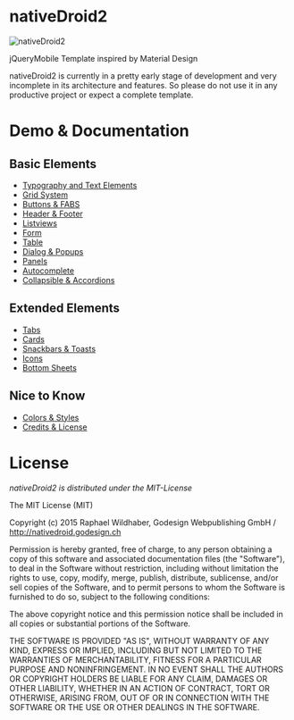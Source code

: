 # nativeDroid2

![nativeDroid2](http://nativedroid.godesign.ch/material/github_banner.jpg)

jQueryMobile Template inspired by Material Design

nativeDroid2 is currently in a pretty early stage of development and very incomplete in its architecture and features. So please do not use it in any productive project or expect a complete template.


# Demo & Documentation

Basic Elements
-
- [Typography and Text Elements](http://nd2.godesign.ch/examples/elements/text.html)
- [Grid System](http://nd2.godesign.ch/examples/elements/grid.html)
- [Buttons & FABS](http://nd2.godesign.ch/examples/elements/buttons.html)
- [Header & Footer](http://nd2.godesign.ch/examples/elements/header_footer.html)
- [Listviews](http://nd2.godesign.ch/examples/elements/listviews.html)
- [Form](http://nd2.godesign.ch/examples/elements/forms.html)
- [Table](http://nd2.godesign.ch/examples/elements/tables.html)
- [Dialog & Popups](http://nd2.godesign.ch/examples/elements/dialog_popups.html)
- [Panels](http://nd2.godesign.ch/examples/elements/panels.html)
- [Autocomplete](http://nd2.godesign.ch/examples/elements/autocomplete.html)
- [Collapsible & Accordions](http://nd2.godesign.ch/examples/elements/collapsible_accordions.html)

Extended Elements
-
- [Tabs](http://nd2.godesign.ch/examples/extended/tabs.html)
- [Cards](http://nd2.godesign.ch/examples/extended/cards.html)
- [Snackbars & Toasts](http://nd2.godesign.ch/examples/extended/toasts.html)
- [Icons](http://nd2.godesign.ch/examples/extended/icons.html)
- [Bottom Sheets](http://nd2.godesign.ch/examples/extended/bottomsheet.html)

Nice to Know
-
- [Colors & Styles](http://nd2.godesign.ch/info/colors_and_styles.html)
- [Credits & License](http://nd2.godesign.ch/info/credits.html)

# License
*nativeDroid2 is distributed under the MIT-License*

The MIT License (MIT)

Copyright (c) 2015 Raphael Wildhaber, Godesign Webpublishing GmbH / http://nativedroid.godesign.ch

Permission is hereby granted, free of charge, to any person obtaining a copy
of this software and associated documentation files (the "Software"), to deal
in the Software without restriction, including without limitation the rights
to use, copy, modify, merge, publish, distribute, sublicense, and/or sell
copies of the Software, and to permit persons to whom the Software is
furnished to do so, subject to the following conditions:

The above copyright notice and this permission notice shall be included in all
copies or substantial portions of the Software.

THE SOFTWARE IS PROVIDED "AS IS", WITHOUT WARRANTY OF ANY KIND, EXPRESS OR
IMPLIED, INCLUDING BUT NOT LIMITED TO THE WARRANTIES OF MERCHANTABILITY,
FITNESS FOR A PARTICULAR PURPOSE AND NONINFRINGEMENT. IN NO EVENT SHALL THE
AUTHORS OR COPYRIGHT HOLDERS BE LIABLE FOR ANY CLAIM, DAMAGES OR OTHER
LIABILITY, WHETHER IN AN ACTION OF CONTRACT, TORT OR OTHERWISE, ARISING FROM,
OUT OF OR IN CONNECTION WITH THE SOFTWARE OR THE USE OR OTHER DEALINGS IN THE
SOFTWARE.


